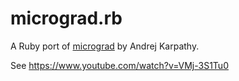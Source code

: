 # micrograd.rb

A Ruby port of [micrograd](https://github.com/karpathy/micrograd) by Andrej Karpathy.

See https://www.youtube.com/watch?v=VMj-3S1Tu0
